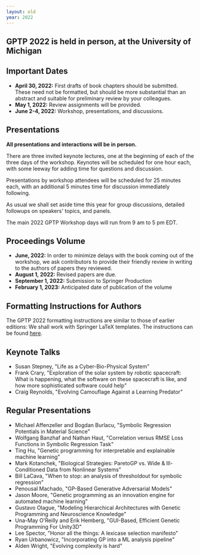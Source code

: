 ```yaml
---
layout: old
year: 2022
---
```


## GPTP 2022 is held in person, at the University of Michigan


## Important Dates

- **April 30, 2022:** First drafts of book chapters should be submitted. These need not be formatted, but should be more substantial than an abstract and suitable for preliminary review by your colleagues.
- **May 1, 2022:** Review assignments will be provided.
- **June 2-4, 2022:** Workshop, presentations, and discussions.

## Presentations
**All presentations and interactions will be in person.**

There are three invited keynote lectures, one at the beginning of each of the three days of the workshop. Keynotes will be scheduled for one hour each, with some
leeway for adding time for questions and discussion.

Presentations by workshop attendees will be scheduled for 25 minutes each, with an additional 5 minutes time for discussion immediately following.

As usual we shall set aside time this year for group discussions, detailed followups on speakers' topics, and panels.

The main 2022 GPTP Workshop days will run from 9 am to 5 pm EDT.

## Proceedings Volume

- **June, 2022:** In order to minimize delays with the book coming out of the workshop, we ask contributors to provide their friendly review in writing to the authors of papers they reviewed.
- **August 1, 2022:** Revised papers are due.
- **September 1, 2022:** Submission to Springer Production
- **February 1, 2023:** Anticipated date of publication of the volume

## Formatting Instructions for Authors

The GPTP 2022 formatting instructions are similar to those of earlier editions: We shall work with Springer LaTeX templates. The instructions can be found [here](https://github.com/banzhaf/GPTP-2021-Chapter-Formatting).



## Keynote Talks

- Susan Stepney, "Life as a Cyber-Bio-Physical System"
- Frank Crary, "Exploration of the solar system by robotic spacecraft: What is happening, what the software on these spacecraft is like, and how more sophisticated software could help"
- Craig Reynolds, "Evolving Camouflage Against a Learning Predator"

## Regular Presentations

- Michael Affenzeller and Bogdan Burlacu, "Symbolic Regression Potentials in Material Science"
- Wolfgang Banzhaf and Nathan Haut, "Correlation versus RMSE Loss Functions in Symbolic Regression Task"
- Ting Hu, "Genetic programming for interpretable and explainable machine learning"
- Mark Kotanchek, "Biological Strategies: ParetoGP vs. Wide & Ill-Conditioned Data from Nonlinear Systems"
- Bill LaCava, "When to stop: an analysis of thresholdout for symbolic regression"
- Penousal Machado, "GP-Based Generative Adversarial Models"
- Jason Moore, "Genetic programming as an innovation engine for automated machine learning"
- Gustavo Olague, "Modeling Hierarchical Architectures with Genetic Programming and Neuroscience Knowledge"
- Una-May O'Reilly and Erik Hemberg, "GUI-Based, Efficient Genetic Programming For Unity3D"
- Lee Spector, "Honor all the things: A lexicase selection manifesto"
- Ryan Urbanowicz, "Incorporating GP into a ML analysis pipeline"
- Alden Wright, "Evolving complexity is hard"
